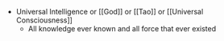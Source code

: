 - Universal Intelligence or [[God]] or [[Tao]] or [[Universal Consciousness]]
    - All knowledge ever known and all force that ever existed
